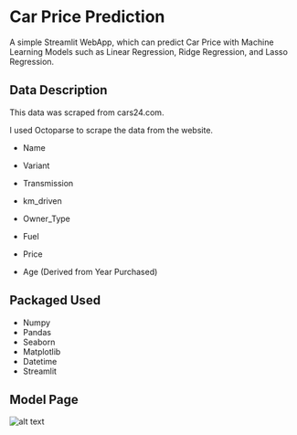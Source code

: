 # Car Price Prediction
A simple Streamlit WebApp, which can predict Car Price with Machine Learning Models such as Linear Regression, Ridge Regression, and Lasso Regression.
## Data Description
This data was scraped from cars24.com.

I used Octoparse to scrape the data from the website.

* Name

* Variant

* Transmission

* km_driven

* Owner_Type

* Fuel

* Price

* Age (Derived from Year Purchased)
## Packaged Used
* Numpy
* Pandas 
* Seaborn
* Matplotlib
* Datetime
* Streamlit

## Model Page
![alt text](https://github.com/Yogesh4550/LeastSquare-master/blob/main/images/Models_page.png)
